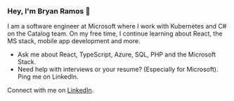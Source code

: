 ### Hey, I'm Bryan Ramos 👋

I am a software engineer at Microsoft where I work with Kubernetes and C# on the Catalog team. On my free time, I continue learning about React, the MS stack, mobile app development and more.

* Ask me about React, TypeScript, Azure, SQL, PHP and the Microsoft Stack.
* Need help with interviews or your resume? (Especially for Microsoft). Ping me on LinkedIn.

Connect with me on [LinkedIn](https://www.linkedin.com/in/bryanramos/).

<!--
**bryanramos/bryanramos** is a ✨ _special_ ✨ repository because its `README.md` (this file) appears on your GitHub profile.

Here are some ideas to get you started:

- 🔭 I’m currently working on ...
- 🌱 I’m currently learning ...
- 👯 I’m looking to collaborate on ...
- 🤔 I’m looking for help with ...
- 💬 Ask me about ...
- 📫 How to reach me: ...
- 😄 Pronouns: ...
- ⚡ Fun fact: ...
-->
